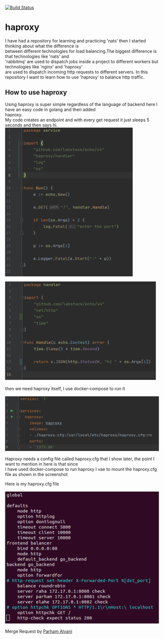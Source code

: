 [![Build Status](https://cloud.drone.io/api/badges/elahe-dastan/haproxy/status.svg)](https://cloud.drone.io/elahe-dastan/haproxy)
# haproxy
I have had a repository for learning and practicing 'nats' then I started thinking about what the difference is<br/>
between different technologies for load balancing.The biggest difference is that technologies like 'nats' and<br/>
'rabbitmq' are used to dispatch jobs inside a project to different workers but technologies like 'nginx' and 'haproxy'<br/>
are used to dispatch incoming http requests to different servers.
In this repository I want to learn how to use 'haproxy' to balance http traffic.

## How to use haproxy
Using haproxy is super simple regardless of the language of backend here I have an easy code in golang and then added <br/>
haproxy.<br/>
My code creates an endpoint and with every get request it just sleeps 5 seconds and then says hi.<br/>
![](image/echo.png)

![](image/handler.png)<br/><br/>
then we need haproxy itself, I use docker-compose to run it<br/><br/>
![](image/docker-compose.png)

Haproxy needs a config file called haproxy.cfg that I show later, the point I want to mention in here is that since<br/>
I have used docker-compose to run haproxy I vae to mount the haproxy.cfg file as shown in the screenshot

Here is my haproxy.cfg file<br/><br/>
![](image/haproxy.png)

Merge Request by [Parham Alvani](https://github.com/1995parham)